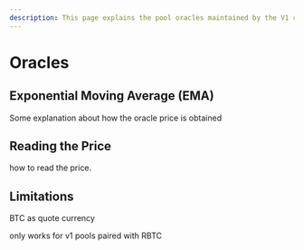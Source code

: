 ```yaml
---
description: This page explains the pool oracles maintained by the V1 converter contracts.
---
```


# Oracles

## Exponential Moving Average (EMA)

Some explanation about how the oracle price is obtained

## Reading the Price

how to read the price.&#x20;

## Limitations

BTC as quote currency

only works for v1 pools paired with RBTC
